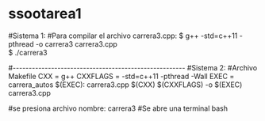 # ssootarea1


#Sistema 1: 
#Para compilar el archivo carrera3.cpp:
  $ g++ -std=c++11 -pthread -o carrera3 carrera3.cpp   
  $ ./carrera3

#------------------------------------------------------
#Sistema 2:
#Archivo Makefile
  CXX = g++
  CXXFLAGS = -std=c++11 -pthread -Wall
  EXEC = carrera_autos
  $(EXEC): carrera3.cpp
        $(CXX) $(CXXFLAGS) -o $(EXEC) carrera3.cpp

#se presiona archivo nombre: carrera3
#Se abre una terminal bash
